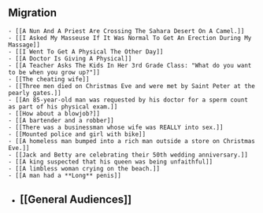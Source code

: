 ## Migration
	- [[A Nun And A Priest Are Crossing The Sahara Desert On A Camel.]]
	- [[I Asked My Masseuse If It Was Normal To Get An Erection During My Massage]]
	- [[I Went To Get A Physical The Other Day]]
	- [[A Doctor Is Giving A Physical]]
	- [[A Teacher Asks The Kids In Her 3rd Grade Class: "What do you want to be when you grow up?"]]
	- [[The cheating wife]]
	- [[Three men died on Christmas Eve and were met by Saint Peter at the pearly gates.]]
	- [[An 85-year-old man was requested by his doctor for a sperm count as part of his physical exam.]]
	- [[How about a blowjob?]]
	- [[A bartender and a robber]]
	- [[There was a businessman whose wife was REALLY into sex.]]
	- [[Mounted police and girl with bike]]
	- [[A homeless man bumped into a rich man outside a store on Christmas Eve.]]
	- [[Jack and Betty are celebrating their 50th wedding anniversary.]]
	- [[A king suspected that his queen was being unfaithful]]
	- [[A limbless woman crying on the beach.]]
	- [[A man had a **Long** penis]]
- ## [[General Audiences]]
